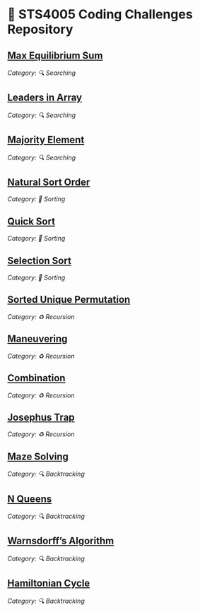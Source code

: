 # 🚀 STS4005 Coding Challenges Repository

## [Max Equilibrium Sum](./Max-Equilibrium-Sum.java)
*Category: 🔍 Searching*

## [Leaders in Array](/searching/leadersarray.java)
*Category: 🔍 Searching*

## [Majority Element](/searching/majorityelement.java)
*Category: 🔍 Searching*

## [Natural Sort Order](/sorting/naturalsortorder.java)
*Category: 🔄 Sorting*

## [Quick Sort](/sorting/quicksort.java)
*Category: 🔄 Sorting*

## [Selection Sort](/sorting/Selectionsort.java)
*Category: 🔄 Sorting*

## [Sorted Unique Permutation](/Recursion/sortedunique.java)
*Category: ♻️ Recursion*

## [Maneuvering](/Recursion/maneuvering.java)
*Category: ♻️ Recursion*

## [Combination](/Recursion/combination.java)
*Category: ♻️ Recursion*

## [Josephus Trap](/Recursion/Josephustrap.java)
*Category: ♻️ Recursion*

## [Maze Solving](/Backtracking/Mazesolving.java)
*Category: 🔍 Backtracking*

## [N Queens](/Backtracking/nqueen.java)
*Category: 🔍 Backtracking*

## [Warnsdorff’s Algorithm](/Backtracking/warnsdorffs.java)
*Category: 🔍 Backtracking*

## [Hamiltonian Cycle](/Backtracking/HamiltonianCycle.java)
*Category: 🔍 Backtracking*
